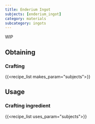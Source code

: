 ```yaml
---
title: Enderium Ingot
subjects: [enderium_ingot]
category: materials
subcategory: ingots
---
```


WIP

Obtaining
---------

### Crafting
{{<recipe_list makes_param="subjects">}}


Usage
-----

### Crafting ingredient
{{<recipe_list uses_param="subjects">}}

